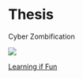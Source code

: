 # Thesis
Cyber Zombification

![]({{site.baseurl}}//Education.png)

[Learning if Fun](https://youtu.be/_1-43Bd7kPM)